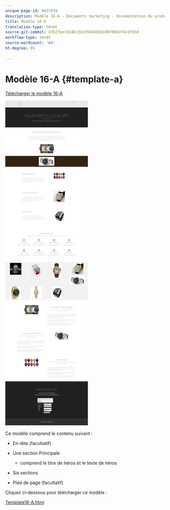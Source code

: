 ```yaml
---
unique-page-id: 9437834
description: Modèle 16-A - Documents marketing - Documentation du produit
title: Modèle 16-A
translation-type: tm+mt
source-git-commit: 47b2fee7d146c3dc558d4bbb10070683f4cdfd3d
workflow-type: tm+mt
source-wordcount: '64'
ht-degree: 0%

---
```



# Modèle 16-A {#template-a}

[Télécharger le modèle 16-A](http://docs.marketo.com/download/attachments/9437834/template-16a.html?version=1&amp;modificationdate=1438980648000&amp;api=v2)

![](assets/image2015-8-14-10-3a19-3a21.png)

Ce modèle comprend le contenu suivant :

* En-tête (facultatif)
* Une section Principale

   * comprend le titre de héros et le texte de héros

* Six sections
* Pied de page (facultatif)

Cliquez ci-dessous pour télécharger ce modèle :

[Template16-A.html](http://docs.marketo.com/download/attachments/9437834/template-16a.html?version=1&amp;modificationdate=1438980648000&amp;api=v2)
